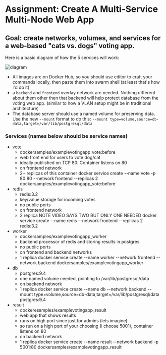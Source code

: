 # Assignment: Create A Multi-Service Multi-Node Web App

## Goal: create networks, volumes, and services for a web-based "cats vs. dogs" voting app.
Here is a basic diagram of how the 5 services will work:

![diagram](./architecture.png)
- All images are on Docker Hub, so you should use editor to craft your commands locally, then paste them into swarm shell (at least that's how I'd do it)
- a `backend` and `frontend` overlay network are needed. Nothing different about them other then that backend will help protect database from the voting web app. (similar to how a VLAN setup might be in traditional architecture)
- The database server should use a named volume for preserving data. Use the new `--mount` format to do this: `--mount type=volume,source=db-data,target=/var/lib/postgresql/data`

### Services (names below should be service names)
- vote
    - dockersamples/examplevotingapp_vote:before
    - web front end for users to vote dog/cat
    - ideally published on TCP 80. Container listens on 80
    - on frontend network
    - 2+ replicas of this container
docker service create --name vote -p 80:80  --network frontend --replicas 2 dockersamples/examplevotingapp_vote:before
- redis
    - redis:3.2
    - key/value storage for incoming votes
    - no public ports
    - on frontend network
    - 2 replica NOTE VIDEO SAYS TWO BUT ONLY ONE NEEDED
docker service create --name redis  --network frontend --replicas 2 redis:3.2
- worker
    - dockersamples/examplevotingapp_worker
    - backend processor of redis and storing results in postgres
    - no public ports
    - on frontend and backend networks
    - 1 replica
docker service create --name worker --network frontend --network backend dockersamples/examplevotingapp_worker
- db
    - postgres:9.4
    - one named volume needed, pointing to /var/lib/postgresql/data
    - on backend network
    - 1 replica
docker service create --name db --network backend --mount type=volume,source=db-data,target=/var/lib/postgresql/data postgres:9.4
- result
    - dockeresamples/examplevotingapp_result
    - web app that shows results
    - runs on high port since just for admins (lets imagine)
    - so run on a high port of your choosing (I choose 5001), container listens on 80
    - on backend network
    - 1 replica
docker service create --name result --network backend -p 5001:80 dockersamples/examplevotingapp_result